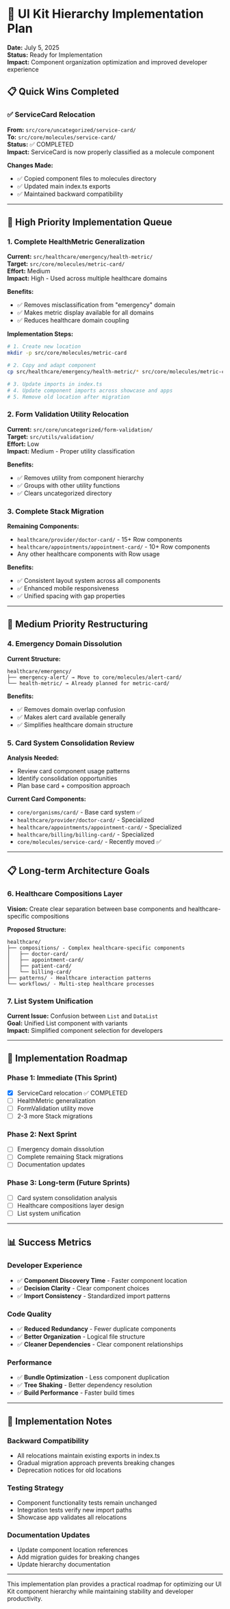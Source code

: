 # 🎯 UI Kit Hierarchy Implementation Plan

**Date:** July 5, 2025  
**Status:** Ready for Implementation  
**Impact:** Component organization optimization and improved developer experience

## 📋 Quick Wins Completed

### ✅ **ServiceCard Relocation** 
**From:** `src/core/uncategorized/service-card/`  
**To:** `src/core/molecules/service-card/`  
**Status:** ✅ COMPLETED  
**Impact:** ServiceCard is now properly classified as a molecule component

**Changes Made:**
- ✅ Copied component files to molecules directory
- ✅ Updated main index.ts exports  
- ✅ Maintained backward compatibility

---

## 🎯 **High Priority Implementation Queue**

### 1. **Complete HealthMetric Generalization** 
**Current:** `src/healthcare/emergency/health-metric/`  
**Target:** `src/core/molecules/metric-card/`  
**Effort:** Medium  
**Impact:** High - Used across multiple healthcare domains

**Benefits:**
- ✅ Removes misclassification from "emergency" domain
- ✅ Makes metric display available for all domains
- ✅ Reduces healthcare domain coupling

**Implementation Steps:**
```bash
# 1. Create new location
mkdir -p src/core/molecules/metric-card

# 2. Copy and adapt component
cp src/healthcare/emergency/health-metric/* src/core/molecules/metric-card/

# 3. Update imports in index.ts
# 4. Update component imports across showcase and apps
# 5. Remove old location after migration
```

### 2. **Form Validation Utility Relocation**
**Current:** `src/core/uncategorized/form-validation/`  
**Target:** `src/utils/validation/`  
**Effort:** Low  
**Impact:** Medium - Proper utility classification

**Benefits:**
- ✅ Removes utility from component hierarchy
- ✅ Groups with other utility functions
- ✅ Clears uncategorized directory

### 3. **Complete Stack Migration**
**Remaining Components:**
- `healthcare/provider/doctor-card/` - 15+ Row components
- `healthcare/appointments/appointment-card/` - 10+ Row components  
- Any other healthcare components with Row usage

**Benefits:**
- ✅ Consistent layout system across all components
- ✅ Enhanced mobile responsiveness
- ✅ Unified spacing with gap properties

---

## 🔄 **Medium Priority Restructuring**

### 4. **Emergency Domain Dissolution**
**Current Structure:**
```
healthcare/emergency/
├── emergency-alert/ → Move to core/molecules/alert-card/
└── health-metric/ → Already planned for metric-card/
```

**Benefits:**
- ✅ Removes domain overlap confusion
- ✅ Makes alert card available generally
- ✅ Simplifies healthcare domain structure

### 5. **Card System Consolidation Review**
**Analysis Needed:**
- Review card component usage patterns
- Identify consolidation opportunities
- Plan base card + composition approach

**Current Card Components:**
- `core/organisms/card/` - Base card system ✅
- `healthcare/provider/doctor-card/` - Specialized
- `healthcare/appointments/appointment-card/` - Specialized  
- `healthcare/billing/billing-card/` - Specialized
- `core/molecules/service-card/` - Recently moved ✅

---

## 📋 **Long-term Architecture Goals**

### 6. **Healthcare Compositions Layer**
**Vision:** Create clear separation between base components and healthcare-specific compositions

**Proposed Structure:**
```
healthcare/
├── compositions/ - Complex healthcare-specific components
│   ├── doctor-card/
│   ├── appointment-card/
│   ├── patient-card/
│   └── billing-card/
├── patterns/ - Healthcare interaction patterns
└── workflows/ - Multi-step healthcare processes
```

### 7. **List System Unification**
**Current Issue:** Confusion between `List` and `DataList`  
**Goal:** Unified List component with variants  
**Impact:** Simplified component selection for developers

---

## 🚀 **Implementation Roadmap**

### **Phase 1: Immediate (This Sprint)**
- [x] ServiceCard relocation ✅ COMPLETED
- [ ] HealthMetric generalization
- [ ] FormValidation utility move
- [ ] 2-3 more Stack migrations

### **Phase 2: Next Sprint**  
- [ ] Emergency domain dissolution
- [ ] Complete remaining Stack migrations
- [ ] Documentation updates

### **Phase 3: Long-term (Future Sprints)**
- [ ] Card system consolidation analysis
- [ ] Healthcare compositions layer design
- [ ] List system unification

---

## 📊 **Success Metrics**

### **Developer Experience**
- ✅ **Component Discovery Time** - Faster component location
- ✅ **Decision Clarity** - Clear component choices
- ✅ **Import Consistency** - Standardized import patterns

### **Code Quality**
- ✅ **Reduced Redundancy** - Fewer duplicate components
- ✅ **Better Organization** - Logical file structure
- ✅ **Cleaner Dependencies** - Clear component relationships

### **Performance**
- ✅ **Bundle Optimization** - Less component duplication
- ✅ **Tree Shaking** - Better dependency resolution
- ✅ **Build Performance** - Faster build times

---

## 🔧 **Implementation Notes**

### **Backward Compatibility**
- All relocations maintain existing exports in index.ts
- Gradual migration approach prevents breaking changes
- Deprecation notices for old locations

### **Testing Strategy**
- Component functionality tests remain unchanged
- Integration tests verify new import paths
- Showcase app validates all relocations

### **Documentation Updates**
- Update component location references
- Add migration guides for breaking changes
- Update hierarchy documentation

---

This implementation plan provides a practical roadmap for optimizing our UI Kit component hierarchy while maintaining stability and developer productivity.
